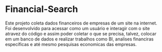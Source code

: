# Financial-Search
Este projeto coleta dados financeiros de empresas de um site na internet. 
Foi desenvolvido para acessar como um usuário e interagir com o site atravez do código e assim poder coletar o que se precisa, talvez,
colocar em um banco de dados e realizar trabalhos como BI, analises financiras específicas e até mesmo pesquisas economicas das empresas.
